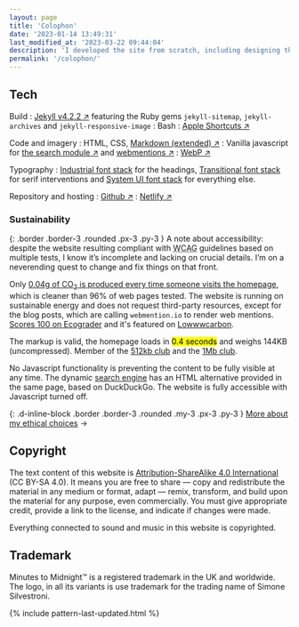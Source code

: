 ```yaml
---
layout: page
title: 'Colophon'
date: '2023-01-14 13:49:31'
last_modified_at: '2023-03-22 09:44:04'
description: 'I developed the site from scratch, including designing the theme. Here is a list of tools, benchmarks and considerations.'
permalink: '/colophon/'
---
```

## Tech

Build
: [Jekyll v4.2.2 ↗](https://jekyllrb.com/) featuring the Ruby gems `jekyll-sitemap`, `jekyll-archives` and `jekyll-responsive-image`
: Bash
: [Apple Shortcuts ↗](https://simonesilvestroni.com/blog/automation-for-my-blog-publishing-workflow/)

Code and imagery
: HTML, CSS, [Markdown (extended) ↗](https://www.markdownguide.org/getting-started/)
: Vanilla javascript for [the search module ↗](https://github.com/daviddarnes/jekyll-search-js) and [webmentions ↗](https://github.com/fluffy-critter/webmention)
: [WebP ↗](https://simonesilvestroni.com/blog/implementing-webp-images-in-jekyll/)

Typography
: [Industrial font stack](https://github.com/system-fonts/modern-font-stacks#industrial) for the headings, [Transitional font stack](https://github.com/system-fonts/modern-font-stacks#transitional) for serif interventions and [System UI font stack](https://github.com/system-fonts/modern-font-stacks#system-ui) for everything else.

Repository and hosting
: [Github ↗](https://github.com/simonesilvestroni/m2m-website)
: [Netlify ↗](https://www.netlify.com)

### Sustainability

{: .border .border-3 .rounded .px-3 .py-3 }
A note about accessibility: despite the website resulting compliant with <abbr title="Web Content Accessibility Guidelines">WCAG</abbr> guidelines based on multiple tests, I know it’s incomplete and lacking on crucial details. I’m on a neverending quest to change and fix things on that front.

Only [0.04g of CO<sub>2</sub> is produced every time someone visits the homepage](https://www.websitecarbon.com/website/minutestomidnight-co-uk/), which is cleaner than 96% of web pages tested. The website is running on sustainable energy and does not request third-party resources, except for the blog posts, which are calling `webmention.io` to render web mentions. [Scores 100 on Ecograder](https://ecograder.com/report/CYFdKg62wGIsfEWJoa8uLAIE) and it's featured on [Lowwwcarbon](https://lowwwcarbon.com/showcase/).

The markup is valid, the homepage loads in <mark>0.4 seconds</mark> and weighs 144KB (uncompressed). Member of the [512kb club](https://512kb.club "Member of the 512kb Orange Team") and the [1Mb club](https://1mb.club/).

No Javascript functionality is preventing the content to be fully visible at any time. The dynamic [search engine](/search/) has an HTML alternative provided in the same page, based on DuckDuckGo. The website is fully accessible with Javascript turned off.

{: .d-inline-block .border .border-3 .rounded .my-3 .px-3 .py-3 }
[More about my ethical choices](/ethics/) →

## Copyright

The text content of this website is [Attribution-ShareAlike 4.0 International](https://creativecommons.org/licenses/by-sa/4.0/) (CC BY-SA 4.0). It means you are free to share — copy and redistribute the material in any medium or format, adapt — remix, transform, and build upon the material for any purpose, even commercially. You must give appropriate credit, provide a link to the license, and indicate if changes were made.

Everything connected to sound and music in this website is copyrighted.

## Trademark

Minutes to Midnight&trade; is a registered trademark in the UK and worldwide. The logo, in all its variants is use trademark for the trading name of Simone Silvestroni.

{% include pattern-last-updated.html %}